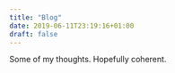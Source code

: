 ```yaml
---
title: "Blog"
date: 2019-06-11T23:19:16+01:00
draft: false
---
```


Some of my thoughts. Hopefully coherent.
